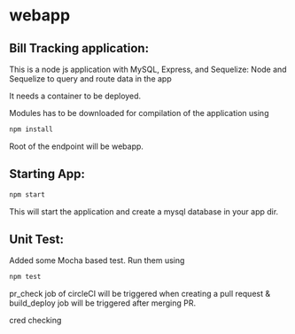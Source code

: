 # webapp
## Bill Tracking application:

This is a node js application with MySQL, Express, and Sequelize: Node and Sequelize to query and route data in the app

It needs a container to be deployed.

Modules has to be downloaded for compilation of the application using 
```bash
npm install
```

Root of the endpoint will be webapp.

## Starting App:

```bash
npm start
```
This will start the application and create a mysql database in your app dir.

## Unit Test:

Added some Mocha based test. Run them using
```bash
npm test
``` 

pr_check job of circleCI will be triggered when creating a pull request & build_deploy job will be triggered after merging PR.

cred checking